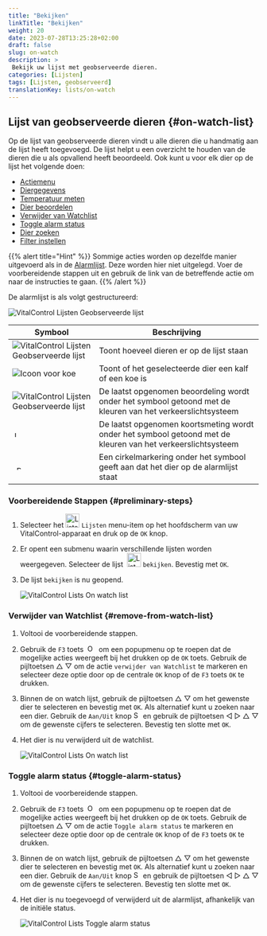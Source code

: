 ```yaml
---
title: "Bekijken"
linkTitle: "Bekijken"
weight: 20
date: 2023-07-28T13:25:28+02:00
draft: false
slug: on-watch
description: >
 Bekijk uw lijst met geobserveerde dieren.
categories: [Lijsten]
tags: [Lijsten, geobserveerd]
translationKey: lists/on-watch
---
```

## Lijst van geobserveerde dieren {#on-watch-list}

Op de lijst van geobserveerde dieren vindt u alle dieren die u handmatig aan de lijst heeft toegevoegd. De lijst helpt u een overzicht te houden van de dieren die u als opvallend heeft beoordeeld. Ook kunt u voor elk dier op de lijst het volgende doen:

- [Actiemenu](/nl/docs/lists/alarm/#actiemenu)
- [Diergegevens](/nl/docs/lists/alarm/#dier-data)
- [Temperatuur meten](/nl/docs/lists/alarm/#temperatuur-meten)
- [Dier beoordelen](/nl/docs/lists/alarm/#dier-beoordelen)
- [Verwijder van Watchlist](#verwijder-van-watchlist)
- [Toggle alarm status](#toggle-alarm-status)
- [Dier zoeken](/nl/docs/lists/alarm/#dier-zoeken)
- [Filter instellen](../alarm/#filter-zetten)

{{% alert title="Hint" %}}
Sommige acties worden op dezelfde manier uitgevoerd als in de [Alarmlijst](../alarm). Deze worden hier niet uitgelegd. Voer de voorbereidende stappen uit en gebruik de link van de betreffende actie om naar de instructies te gaan.
{{% /alert %}}

De alarmlijst is als volgt gestructureerd:

   ![VitalControl Lijsten Geobserveerde lijst](../images/onwatchstructure.png "Structuur van de Geobserveerde lijst")

|Symbool   | Beschrijving
|---------|-----
| ![VitalControl Lijsten Geobserveerde lijst](../images/kopf.png "Teller kuddegrootte") | Toont hoeveel dieren er op de lijst staan
| ![Icoon voor koe](../images/kopf2.png "Koeienkop") | Toont of het geselecteerde dier een kalf of een koe is
| ![VitalControl Lijsten Geobserveerde lijst](../images/auge.png "Beoordeling") | De laatst opgenomen beoordeling wordt onder het symbool getoond met de kleuren van het verkeerslichtsysteem
| &nbsp;<img src="/icons/actions/temperature.svg" width="12" align="bottom" alt="Lichaamstemperatuur" title="Lichaamstemperatuur" /> | De laatst opgenomen koortsmeting wordt onder het symbool getoond met de kleuren van het verkeerslichtsysteem
| &nbsp;&nbsp;<img src="/icons/header/alarm.svg" width="8" align="bottom" alt="Dier op alarm weergeven" title="Dier op alarm" /> | Een cirkelmarkering onder het symbool geeft aan dat het dier op de alarmlijst staat

### Voorbereidende Stappen {#preliminary-steps}

1. Selecteer het <img src="/icons/main/lists.svg" width="28" align="bottom" alt="Lists" /> `Lijsten` menu-item op het hoofdscherm van uw VitalControl-apparaat en druk op de `OK` knop.

2. Er opent een submenu waarin verschillende lijsten worden weergegeven. Selecteer de lijst &nbsp;<img src="/icons/lists/onwatch.svg" width="28" align="bottom" alt="List 'On watch'" /> `bekijken`. Bevestig met `OK`.

3. De lijst `bekijken` is nu geopend.

   ![VitalControl Lists On watch list](../images/firststeps2.png "Voorbereidende Stappen")

### Verwijder van Watchlist {#remove-from-watch-list}

1. Voltooi de voorbereidende stappen.

2. Gebruik de `F3` toets &nbsp;<img src="/icons/footer/open-popup.svg" width="15" align="bottom" alt="Open popup" />&nbsp; om een popupmenu op te roepen dat de mogelijke acties weergeeft bij het drukken op de `OK` toets. Gebruik de pijltoetsen △ ▽ om de actie `verwijder van Watchlist` te markeren en selecteer deze optie door op de centrale `OK` knop of de `F3` toets `OK` te drukken.

3. Binnen de on watch lijst, gebruik de pijltoetsen △ ▽ om het gewenste dier te selecteren en bevestig met `OK`. Als alternatief kunt u zoeken naar een dier. Gebruik de `Aan/Uit` knop <img src="/icons/footer/search.svg" width="15" align="bottom" alt="Search" /> en gebruik de pijltoetsen ◁ ▷ △ ▽ om de gewenste cijfers te selecteren. Bevestig ten slotte met `OK`.

4. Het dier is nu verwijderd uit de watchlist.

   ![VitalControl Lists On watch list](../images/remove.png "Verwijder van Watchlist")

### Toggle alarm status {#toggle-alarm-status}

1. Voltooi de voorbereidende stappen.

2. Gebruik de `F3` toets &nbsp;<img src="/icons/footer/open-popup.svg" width="15" align="bottom" alt="Open popup" />&nbsp; om een popupmenu op te roepen dat de mogelijke acties weergeeft bij het drukken op de `OK` toets. Gebruik de pijltoetsen △ ▽ om de actie `Toggle alarm status` te markeren en selecteer deze optie door op de centrale `OK` knop of de `F3` toets `OK` te drukken.

3. Binnen de on watch lijst, gebruik de pijltoetsen △ ▽ om het gewenste dier te selecteren en bevestig met `OK`. Als alternatief kunt u zoeken naar een dier. Gebruik de `Aan/Uit` knop <img src="/icons/footer/search.svg" width="15" align="bottom" alt="Search" /> en gebruik de pijltoetsen ◁ ▷ △ ▽ om de gewenste cijfers te selecteren. Bevestig ten slotte met `OK`.

4. Het dier is nu toegevoegd of verwijderd uit de alarmlijst, afhankelijk van de initiële status.

   ![VitalControl Lists Toggle alarm status](../images/alarmstatus.png "Toggle alarm status")
